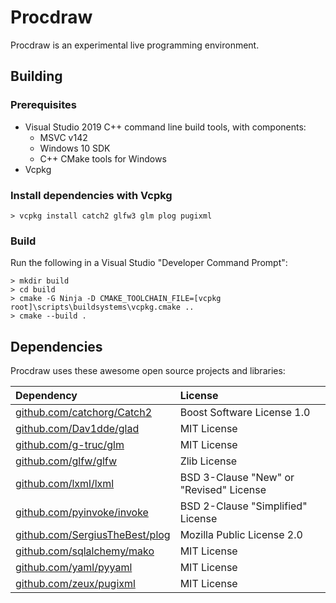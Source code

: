 # Procdraw

Procdraw is an experimental live programming environment.

## Building

### Prerequisites

- Visual Studio 2019 C++ command line build tools, with components:
    - MSVC v142
    - Windows 10 SDK
    - C++ CMake tools for Windows
- Vcpkg

### Install dependencies with Vcpkg

    > vcpkg install catch2 glfw3 glm plog pugixml

### Build

Run the following in a Visual Studio "Developer Command Prompt":

    > mkdir build
    > cd build
    > cmake -G Ninja -D CMAKE_TOOLCHAIN_FILE=[vcpkg root]\scripts\buildsystems\vcpkg.cmake ..
    > cmake --build .

## Dependencies

Procdraw uses these awesome open source projects and libraries:

| Dependency | License |
| :--------- | :------ |
| [github.com/catchorg/Catch2](https://github.com/catchorg/Catch2) | Boost Software License 1.0 |
| [github.com/Dav1dde/glad](https://github.com/Dav1dde/glad) | MIT License |
| [github.com/g-truc/glm](https://github.com/g-truc/glm) | MIT License |
| [github.com/glfw/glfw](https://github.com/glfw/glfw) | Zlib License |
| [github.com/lxml/lxml](https://github.com/lxml/lxml) | BSD 3-Clause "New" or "Revised" License |
| [github.com/pyinvoke/invoke](https://github.com/pyinvoke/invoke) | BSD 2-Clause "Simplified" License |
| [github.com/SergiusTheBest/plog](https://github.com/SergiusTheBest/plog) | Mozilla Public License 2.0 |
| [github.com/sqlalchemy/mako](https://github.com/sqlalchemy/mako) | MIT License |
| [github.com/yaml/pyyaml](https://github.com/yaml/pyyaml) | MIT License |
| [github.com/zeux/pugixml](https://github.com/zeux/pugixml) | MIT License |
